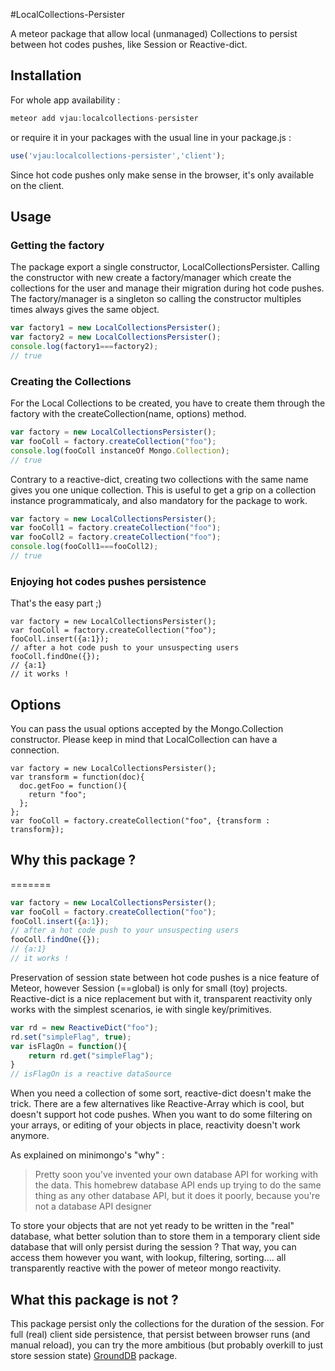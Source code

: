 
#LocalCollections-Persister

A meteor package that allow local (unmanaged) Collections to persist between hot codes pushes, like Session or Reactive-dict.

Installation
------------

For whole app availability : 

```js
meteor add vjau:localcollections-persister
```

or require it in your packages with the usual line in your package.js :

```js
use('vjau:localcollections-persister','client');
```

Since hot code pushes only make sense in the browser, it's only available on the client.

Usage
-----

### Getting the factory
The package export a single constructor, LocalCollectionsPersister.
Calling the constructor with new create a factory/manager  which create the collections for the user and manage their migration during hot code pushes.
The factory/manager is a singleton so calling the constructor multiples times always gives the same object.

```js
var factory1 = new LocalCollectionsPersister();
var factory2 = new LocalCollectionsPersister();
console.log(factory1===factory2);
// true
```

### Creating the Collections
For the Local Collections to be created, you have to create them through the factory with the createCollection(name, options) method.

```js
var factory = new LocalCollectionsPersister();
var fooColl = factory.createCollection("foo");
console.log(fooColl instanceOf Mongo.Collection);
// true
```
Contrary to a reactive-dict, creating two collections with the same name gives you one unique collection. This is useful to get a grip on a collection instance programmaticaly, and also mandatory for the package to work.

```js
var factory = new LocalCollectionsPersister();
var fooColl1 = factory.createCollection("foo");
var fooColl2 = factory.createCollection("foo");
console.log(fooColl1===fooColl2);
// true
```

### Enjoying hot codes pushes persistence
That's the easy part ;)

	var factory = new LocalCollectionsPersister();
	var fooColl = factory.createCollection("foo");
	fooColl.insert({a:1});
	// after a hot code push to your unsuspecting users
	fooColl.findOne({});
	// {a:1}
	// it works !
	

Options
-------
You can pass the usual options accepted by the Mongo.Collection constructor. Please keep in mind that LocalCollection can have a connection.

	var factory = new LocalCollectionsPersister();
	var transform = function(doc){
	  doc.getFoo = function(){
	    return "foo";
	  };
	};
	var fooColl = factory.createCollection("foo", {transform : transform});

Why this package ?
------------------
=======
```js
var factory = new LocalCollectionsPersister();
var fooColl = factory.createCollection("foo");
fooColl.insert({a:1});
// after a hot code push to your unsuspecting users
fooColl.findOne({});
// {a:1}
// it works !
```

Preservation of session state between hot code pushes is a nice feature of Meteor, however Session (==global) is only for small (toy) projects. Reactive-dict is a nice replacement but with it, transparent reactivity only works with the simplest scenarios, ie with single key/primitives.

```js
var rd = new ReactiveDict("foo");
rd.set("simpleFlag", true);
var isFlagOn = function(){
	return rd.get("simpleFlag");
}
// isFlagOn is a reactive dataSource
```

When you need a collection of some sort, reactive-dict doesn't make the trick.
There are a few alternatives like Reactive-Array which is cool, but doesn't support hot code pushes. When you want to do some filtering on your arrays, or editing of your objects in place,  reactivity doesn't work anymore.

As explained on minimongo's "why" :
>	Pretty soon you've invented your own database API for working with the data.
>	This homebrew database API ends up trying to do the same thing as any other database API, but it does it poorly, because you're not a database API designer

To store your objects that are not yet ready to be written in the "real" database, what better solution than to store them in a temporary client side database that will only persist during the session ? That way, you can access them however you want, with lookup, filtering, sorting.... all transparently reactive with the power of meteor mongo reactivity.

What this package is not ?
--------------------------
This package persist only the collections for the duration of the session. For full (real)  client side persistence, that persist between browser runs (and manual reload), you can try the more ambitious (but probably overkill to just store session state) [GroundDB](https://github.com/GroundMeteor/db)  package.

